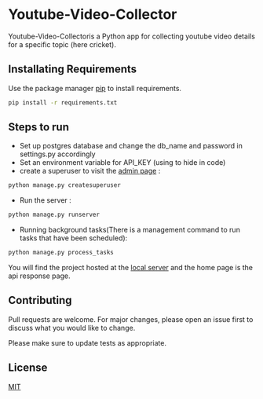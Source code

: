 # Youtube-Video-Collector

Youtube-Video-Collectoris a Python app for collecting youtube video details for a specific topic (here cricket).

## Installating Requirements

Use the package manager [pip](https://pip.pypa.io/en/stable/) to install requirements.

```bash
pip install -r requirements.txt
```

## Steps to run

- Set up postgres database and change the db_name and password in settings.py accordingly
- Set an environment variable for API_KEY (using to hide in code)
- create a superuser to visit the [admin page](http://127.0.0.1:8000/admin) :
```bash
python manage.py createsuperuser
```
- Run the server :
```bash
python manage.py runserver
```
- Running background tasks(There is a management command to run tasks that have been scheduled):

```bash
python manage.py process_tasks
```

You will find the project hosted at the [local server](http://127.0.0.1:8000/) and the home page is the api response page.



## Contributing
Pull requests are welcome. For major changes, please open an issue first to discuss what you would like to change.

Please make sure to update tests as appropriate.

## License
[MIT](https://choosealicense.com/licenses/mit/)